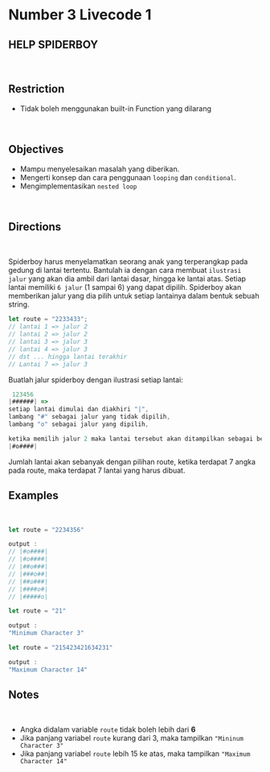 # Number 3 Livecode 1

## **HELP SPIDERBOY**

<br>

## Restriction
- Tidak boleh menggunakan built-in Function yang dilarang

<br>

## Objectives
- Mampu menyelesaikan masalah yang diberikan.
- Mengerti konsep dan cara penggunaan `looping` dan `conditional`.
- Mengimplementasikan `nested loop`

<br>

## Directions

<br>

Spiderboy harus menyelamatkan seorang anak yang terperangkap pada gedung di lantai tertentu.
Bantulah ia dengan cara membuat `ilustrasi jalur` yang akan dia ambil dari lantai dasar,
hingga ke lantai atas. Setiap lantai memiliki `6 jalur` (1 sampai 6) yang dapat dipilih.
Spiderboy akan memberikan jalur yang dia pilih untuk setiap lantainya dalam bentuk sebuah string.

```js
let route = "2233433";
// lantai 1 => jalur 2
// lantai 2 => jalur 2
// lantai 3 => jalur 3
// lantai 4 => jalur 3
// dst ... hingga lantai terakhir
// Lantai 7 => jalur 3
```

Buatlah jalur spiderboy dengan ilustrasi setiap lantai:

```js
 123456
|######| =>
setiap lantai dimulai dan diakhiri "|",
lambang "#" sebagai jalur yang tidak dipilih,
lambang "o" sebagai jalur yang dipilih,

ketika memilih jalur 2 maka lantai tersebut akan ditampilkan sebagai berikut :
|#o####|
```

Jumlah lantai akan sebanyak dengan pilihan route, ketika terdapat 7 angka pada route, maka terdapat 7 lantai yang harus dibuat.

## Examples

<br>

```js
let route = "2234356"

output :
// |#o####|
// |#o####|
// |##o###|
// |###o##|
// |##o###|
// |####o#|
// |#####o|

let route = "21"

output :
"Minimum Character 3"

let route = "215423421634231"

output :
"Maximum Character 14"
```

## Notes

<br>

- Angka didalam variable `route` tidak boleh lebih dari **6**
- Jika panjang variabel `route` kurang dari 3, maka tampilkan `"Mininum Character 3"`
- Jika panjang variabel `route` lebih 15 ke atas, maka tampilkan `"Maximum Character 14"`
